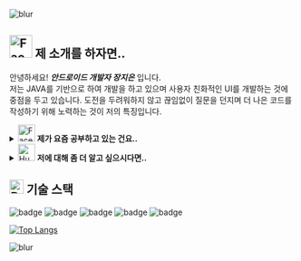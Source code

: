![blur](https://capsule-render.vercel.app/api?type=blur&height=300&color=0:EAA0E1,100:517BC7&text=welcome&strokeWidth=2&fontColor=ffffff&section=footer&reversal=true&fontAlign=50&stroke=E0E0E0&fontSize=55&textBg=false)


## <img src="https://raw.githubusercontent.com/Tarikul-Islam-Anik/Animated-Fluent-Emojis/master/Emojis/Smilies/Face%20in%20Clouds.png" alt="Face in Clouds" width="40" height="40" /> 제 소개를 하자면..
안녕하세요! ***안드로이드 개발자 장지은*** 입니다. \
저는 JAVA를 기반으로 하여 개발을 하고 있으며 사용자 친화적인 UI를 개발하는 것에 중점을 두고 있습니다. 도전을 두려워하지 않고 끊임없이 질문을 던지며 더 나은 코드를 작성하기 위해 노력하는 것이 저의 특징입니다.

<details> 
  <summary> <img src="https://raw.githubusercontent.com/Tarikul-Islam-Anik/Animated-Fluent-Emojis/master/Emojis/Smilies/Face%20with%20Monocle.png" alt="Face with Monocle" width="30" height="30" /> <b>제가 요즘 공부하고 있는 건요..</b> 
  </summary> 
  주로 <b>Java</b> 언어를 활용하여 <b>Android</b> 앱을 개발하고 있습니다.<br>
  <b>UI 구성, 데이터 통신, WearOS 연동</b> 등 다양한 기능 구현을 경험하고 있으며, 최근에는 코드 효율성과 가독성을 높이기 위해 Kotlin 문법과 Android 최신 아키텍처에도 관심을 두고 있습니다.
꾸준히 더 나은 사용자 경험과 구조적인 코드를 지향하고 있습니다.
</details>


<details> 
  <summary> <img src="https://raw.githubusercontent.com/Tarikul-Islam-Anik/Animated-Fluent-Emojis/master/Emojis/Smilies/Hugging%20Face.png" alt="Hugging Face" width="30" height="30" /> <b>저에 대해 좀 더 알고 싶으시다면..</b> 
  </summary> 
  <br>
  <p>
    <a href="https://fresh-coal-bb8.notion.site/Jieun-Jang-165862e468a680a0bec8ef6f769fb0cb" target="_blank">
      <img src="https://img.shields.io/badge/Notion-000000?style=for-the-badge&logo=notion&logoColor=white" alt="Notion Badge">
    </a>
  </p>
  <p>
    <a href="https://zzangzing.tistory.com/" target="_blank">
      <img src="https://img.shields.io/badge/Tistory-EC6653?style=for-the-badge&logo=tistory&logoColor=white" alt="Tistory Badge">
    </a>
  </p>
  <p>
    <a href="mailto:zzing7120@gmail.com" target="_blank">
      <img src="https://img.shields.io/badge/Gmail-D14836?style=for-the-badge&logo=gmail&logoColor=white">
    </a>
  </p>
</details>

## <img src="https://raw.githubusercontent.com/Tarikul-Islam-Anik/Animated-Fluent-Emojis/master/Emojis/Objects/Desktop%20Computer.png" alt="Desktop Computer" width="25" height="25" /> **기술 스택**
![badge](https://img.shields.io/badge/Android-3DDC84?style=for-the-badge&logo=android&logoColor=white)
![badge](https://img.shields.io/badge/Android_Studio-3DDC84?style=for-the-badge&logo=android-studio&logoColor=white)
![badge](https://img.shields.io/badge/Java-ED8B00?style=for-the-badge&logo=openjdk&logoColor=white)
![badge](https://img.shields.io/badge/Kotlin-0095D5?&style=for-the-badge&logo=kotlin&logoColor=white)
![badge](https://img.shields.io/badge/Figma-F24E1E?style=for-the-badge&logo=figma&logoColor=white)

[![Top Langs](https://github-readme-stats.vercel.app/api/top-langs/?username=zzingenius)](https://github.com/anuraghazra/github-readme-stats)

![blur](https://capsule-render.vercel.app/api?type=blur&height=300&color=gradient&text=Thank%20you😙&strokeWidth=2&section=footer&reversal=true&fontAlign=50&stroke=E0E0E0&fontSize=55&textBg=false)

<!--
[![zzingenius's GitHub stats](https://github-readme-stats.vercel.app/api?username=zzingenius)](https://github.com/anuraghazra/github-readme-stats)

-->

